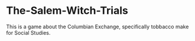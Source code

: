 # The-Salem-Witch-Trials
This is a game about the Columbian Exchange, specifically tobbacco make for Social Studies.
